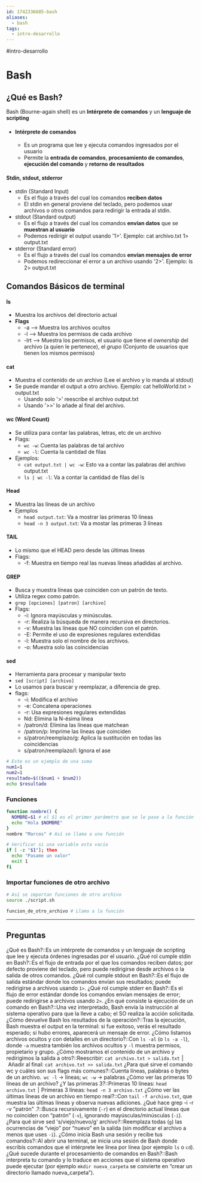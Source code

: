 ```yaml
---
id: 1742336685-bash
aliases:
  - bash
tags:
  - intro-desarrollo
---
```

#intro-desarrollo 
# Bash

## ¿Qué es Bash?
Bash (Bourne-again shell) es un **Intérprete de comandos** y un **lenguaje de scripting**
- #### **Intérprete de comandos**
	- Es un programa que lee y ejecuta comandos ingresados por el usuario
	- Permite la **entrada de comandos**, **procesamiento de comandos**, **ejecución del comando** y **retorno de resultados**

#### Stdin, stdout, stderror
- stdin (Standard Input)
	- Es el flujo a través del cual los comandos **reciben datos**
	- El stdin en general proviene del teclado, pero podemos usar archivos o otros comandos para redirigir la entrada al stdin.
- stdout (Standard output)
	- Es el flujo a través del cual los comandos **envían datos** que se **muestran al usuario**
	- Podemos redirigir el output usando '1>'. Ejemplo: cat archivo.txt 1> output.txt
- stderror (Standard error)
	- Es el flujo a través del cual los comandos **envían mensajes de error**
	- Podemos redireccionar el error a un archivo usando '2>'. Ejemplo: ls 2> output.txt


## Comandos Básicos de terminal

#### ls
- Muestra los archivos del directorio actual
- **Flags**
	- -a --> Muestra los archivos ocultos
	- -l --> Muestra los permisos de cada archivo
	- -lrt --> Muestra los permisos, el usuario que tiene el *ownership* del archivo (a quien le pertenece), el *grupo* (Conjunto de usuarios que tienen los mismos permisos)
#### cat
- Muestra el contenido de un archivo (Lee el archivo y lo manda al stdout)
- Se puede mandar el output a otro archivo. Ejemplo: cat helloWorld.txt > output.txt
	- Usando solo '>' reescribe el archivo output.txt
	- Usando '>>' lo añade al final del archivo.
#### wc (Word Count)
- Se utiliza para contar las palabras, letras, etc de un archivo
- Flags:
	- `wc -w`: Cuenta las palabras de tal archivo
	- `wc -l`: Cuenta la cantidad de filas
- Ejemplos:
	- `cat output.txt | wc -w`: Esto va a contar las palabras del archivo output.txt
	- `ls | wc -l`:  Va a contar la cantidad de filas del ls
#### Head
- Muestra las líneas de un archivo
- Ejemplos
	- `head output.txt`: Va a mostrar las primeras 10 líneas 
	- `head -n 3 output.txt`: Va a mostar las primeras 3 líneas

#### TAIL
- Lo mismo que el HEAD pero desde las últimas lineas
- Flags:
	- -f: Muestra en tiempo real las nuevas líneas añadidas al archivo.

#### GREP
- Busca y muestra líneas que coinciden con un patrón de texto.
- Utiliza regex como patrón.
- `grep [opciones] [patron] [archivo]`
- Flags:
	- -i: Ignora mayúsculas y minúsculas.
	- -r: Realiza la búsqueda de manera recursiva en directorios.
	- -v: Muestra las líneas que NO coinciden con el patrón.
	- -E: Permite el uso de expresiones regulares extendidas
	- -l: Muestra solo el nombre de los archivos.
	- -o: Muestra solo las coincidencias

#### sed
- Herramienta para procesar y manipular texto
- `sed [script] [archivo]`
- Lo usamos para buscar y reemplazar, a diferencia de grep.
- flags:
	- -i: Modifica el archivo
	- -e: Concatena operaciones
	- -r: Usa expresiones regulares extendidas
	- Nd: Elimina la N-ésima línea
	- /patron/d: Elimina las líneas que matchean
	- /patron/p: Imprime las líneas que coinciden
	- s/patron/reemplazo/g: Aplica la sustitución en todas las coincidencias
	- s/patron/reemplazo/l: Ignora el ase

```bash
# Este es un ejemplo de una suma
num1=1
num2=1
resultado=$(($num1 + $num2))
echo $resultado
```

### Funciones

```bash
function nombre() {
  NOMBRE=$1 # el $1 es el primer parámetro que se le pase a la función
  echo "Hola $NOMBRE"
}
nombre "Marcos" # Así se llama a una función
```

```bash
# Verificar si una variable esta vacía
if [ -z "$1"]; then
  echo "Pasame un valor"
  exit 1
fi
```

### Importar funciones de otro archivo

```bash
# Así se importan funciones de otro archivo 
source ./script.sh  

funcion_de_otro_archivo # Llamo a la función
```
---
## Preguntas

¿Qué es Bash?::Es un intérprete de comandos y un lenguaje de scripting que lee y ejecuta órdenes ingresadas por el usuario.
¿Qué rol cumple stdin en Bash?::Es el flujo de entrada por el que los comandos reciben datos; por defecto proviene del teclado, pero puede redirigirse desde archivos o la salida de otros comandos.
¿Qué rol cumple stdout en Bash?::Es el flujo de salida estándar donde los comandos envían sus resultados; puede redirigirse a archivos usando `1>`.
¿Qué rol cumple stderr en Bash?::Es el flujo de error estándar donde los comandos envían mensajes de error; puede redirigirse a archivos usando `2>`.
¿En qué consiste la ejecución de un comando en Bash?::Una vez interpretado, Bash envía la instrucción al sistema operativo para que la lleve a cabo; el SO realiza la acción solicitada.
¿Cómo devuelve Bash los resultados de la operación?::Tras la ejecución, Bash muestra el output en la terminal: si fue exitoso, verás el resultado esperado; si hubo errores, aparecerá un mensaje de error.
¿Cómo listamos archivos ocultos y con detalles en un directorio?::Con `ls -al` (o `ls -a -l`), donde `-a` muestra también los archivos ocultos y `-l` muestra permisos, propietario y grupo.
¿Cómo mostramos el contenido de un archivo y redirigimos la salida a otro?::Reescribir: `cat archivo.txt > salida.txt`  |  Añadir al final: `cat archivo.txt >> salida.txt`
¿Para qué sirve el comando wc y cuáles son sus flags más comunes?::Cuenta líneas, palabras o bytes de un archivo.  `wc -l` → líneas; `wc -w` → palabras
¿Cómo ver las primeras 10 líneas de un archivo? ¿Y las primeras 3?::Primeras 10 líneas: `head archivo.txt`  |  Primeras 3 líneas: `head -n 3 archivo.txt`
¿Cómo ver las últimas líneas de un archivo en tiempo real?::Con `tail -f archivo.txt`, que muestra las últimas líneas y observa nuevas adiciones.
¿Qué hace grep -i -r -v "patrón" .?::Busca recursivamente (`-r`) en el directorio actual líneas que no coinciden con “patrón” (`-v`), ignorando mayúsculas/minúsculas (`-i`).
¿Para qué sirve sed 's/viejo/nuevo/g' archivo?::Reemplaza todas (`g`) las ocurrencias de “viejo” por “nuevo” en la salida (sin modificar el archivo a menos que uses `-i`).
¿Cómo inicia Bash una sesión y recibe tus comandos?::Al abrir una terminal, se inicia una sesión de Bash donde escribís comandos que el intérprete lee línea por línea (por ejemplo `ls` o `cd`).
¿Qué sucede durante el procesamiento de comandos en Bash?::Bash interpreta tu comando y lo traduce en acciones que el sistema operativo puede ejecutar (por ejemplo `mkdir nueva_carpeta` se convierte en “crear un directorio llamado nueva_carpeta”).
